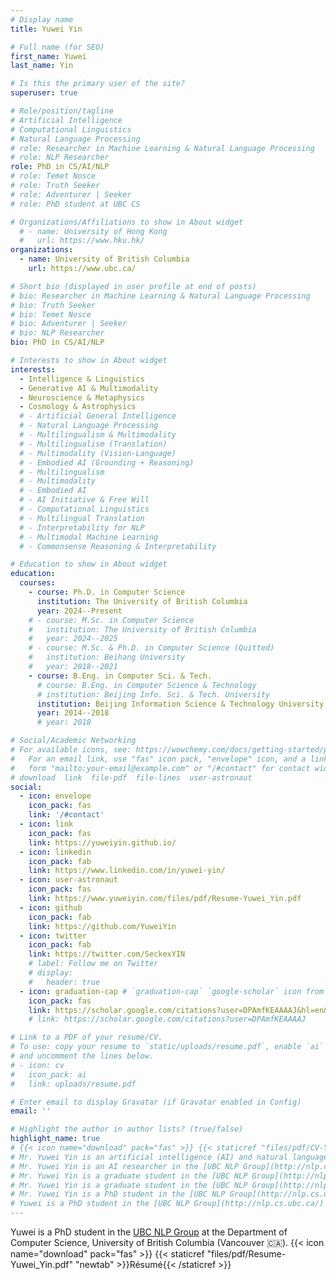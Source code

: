 ```yaml
---
# Display name
title: Yuwei Yin

# Full name (for SEO)
first_name: Yuwei
last_name: Yin

# Is this the primary user of the site?
superuser: true

# Role/position/tagline
# Artificial Intelligence
# Computational Linguistics
# Natural Language Processing
# role: Researcher in Machine Learning & Natural Language Processing
# role: NLP Researcher
role: PhD in CS/AI/NLP
# role: Temet Nosce
# role: Truth Seeker
# role: Adventurer | Seeker
# role: PhD student at UBC CS

# Organizations/Affiliations to show in About widget
  # - name: University of Hong Kong
  #   url: https://www.hku.hk/
organizations:
  - name: University of British Columbia
    url: https://www.ubc.ca/

# Short bio (displayed in user profile at end of posts)
# bio: Researcher in Machine Learning & Natural Language Processing
# bio: Truth Seeker
# bio: Temet Nosce
# bio: Adventurer | Seeker
# bio: NLP Researcher
bio: PhD in CS/AI/NLP

# Interests to show in About widget
interests:
  - Intelligence & Linguistics
  - Generative AI & Multimodality
  - Neuroscience & Metaphysics
  - Cosmology & Astrophysics
  # - Artificial General Intelligence
  # - Natural Language Processing
  # - Multilingualism & Multimodality
  # - Multilingualism (Translation)
  # - Multimodality (Vision-Language)
  # - Embodied AI (Grounding + Reasoning)
  # - Multilingualism
  # - Multimodality
  # - Embodied AI
  # - AI Initiative & Free Will
  # - Computational Linguistics
  # - Multilingual Translation
  # - Interpretability for NLP
  # - Multimodal Machine Learning
  # - Commonsense Reasoning & Interpretability

# Education to show in About widget
education:
  courses:
    - course: Ph.D. in Computer Science
      institution: The University of British Columbia
      year: 2024--Present
    # - course: M.Sc. in Computer Science
    #   institution: The University of British Columbia
    #   year: 2024--2025
    # - course: M.Sc. & Ph.D. in Computer Science (Quitted)
    #   institution: Beihang University
    #   year: 2018--2021
    - course: B.Eng. in Computer Sci. & Tech.
      # course: B.Eng. in Computer Science & Technology
      # institution: Beijing Info. Sci. & Tech. University
      institution: Beijing Information Science & Technology University
      year: 2014--2018
      # year: 2018

# Social/Academic Networking
# For available icons, see: https://wowchemy.com/docs/getting-started/page-builder/#icons
#   For an email link, use "fas" icon pack, "envelope" icon, and a link in the
#   form "mailto:your-email@example.com" or "/#contact" for contact widget.
# download  link  file-pdf  file-lines  user-astronaut
social:
  - icon: envelope
    icon_pack: fas
    link: '/#contact'
  - icon: link
    icon_pack: fas
    link: https://yuweiyin.github.io/
  - icon: linkedin
    icon_pack: fab
    link: https://www.linkedin.com/in/yuwei-yin/
  - icon: user-astronaut
    icon_pack: fas
    link: https://www.yuweiyin.com/files/pdf/Resume-Yuwei_Yin.pdf
  - icon: github
    icon_pack: fab
    link: https://github.com/YuweiYin
  - icon: twitter
    icon_pack: fab
    link: https://twitter.com/SeckexYIN
    # label: Follow me on Twitter
    # display:
    #   header: true
  - icon: graduation-cap # `graduation-cap` `google-scholar` icon from `ai` icon pack
    icon_pack: fas
    link: https://scholar.google.com/citations?user=DPAmfKEAAAAJ&hl=en&sortby=pubdate
    # link: https://scholar.google.com/citations?user=DPAmfKEAAAAJ

# Link to a PDF of your resume/CV.
# To use: copy your resume to `static/uploads/resume.pdf`, enable `ai` icons in `params.yaml`,
# and uncomment the lines below.
# - icon: cv
#   icon_pack: ai
#   link: uploads/resume.pdf

# Enter email to display Gravatar (if Gravatar enabled in Config)
email: ''

# Highlight the author in author lists? (true/false)
highlight_name: true
# {{< icon name="download" pack="fas" >}} {{< staticref "files/pdf/CV-Yuwei_Yin.pdf" "newtab" >}}Curriculum Vitae / Résumé{{< /staticref >}} {{< staticref "files/pdf/CV-Yuwei_Yin-ZH.pdf" "newtab" >}}Chinese CV{{< /staticref >}}
# Mr. Yuwei Yin is an artificial intelligence (AI) and natural language processing (NLP) researcher in the [UBC NLP Group](http://nlp.cs.ubc.ca/) at the Department of Computer Science, Faculty of Science, University of British Columbia. Currently, his research interest is natural language processing on multilingualism (translation) and multimodality (grounding & embodied AI). His long-term goal is to build a versatile instant translator of all languages and modalities for breaking language barriers, facilitating communication, and rebuilding the Tower of Babel--gathering the intelligence of us all to achieve something supreme. He is also fascinated with the preliminary idea of free-will programming in order to advance toward artificial general intelligence (AGI). He is glad to discuss these interdisciplinary matters with researchers of various backgrounds. Feel free to reach out. ([MISC](https://yuweiyin.github.io/))
# Mr. Yuwei Yin is an AI researcher in the [UBC NLP Group](http://nlp.cs.ubc.ca/) at the Department of Computer Science, Faculty of Science, University of British Columbia. Currently, his research interest is natural language processing on multilingualism (translation), multimodality (vision-language), and embodied AI (grounding + reasoning). His long-term goal is to empower AI with a brain on par with human intelligence (if it exists). Feel free to reach out. ([MISC](https://yuweiyin.github.io/))
# Mr. Yuwei Yin is a graduate student in the [UBC NLP Group](http://nlp.cs.ubc.ca/) at the Department of Computer Science, Faculty of Science, University of British Columbia. Currently, his research interest is to realize automatic natural language understanding by delving into multilingual (breaking the language barrier), multimodal (exploring the universal representation), and embodied AI (building the world model), focusing on human understanding and language acquisition mechanisms with the help of interdisciplinary clues from linguistics, psychology, cognitive science, neuroscience, biology, and more. His long-term goal is to empower AI with a brain on par with human intelligence (if it exists) and let AI, as a tool or interface, enable people to know human beings better and explore the magnificent universe. Feel free to reach out. ([MISC](https://yuweiyin.github.io/))
# Mr. Yuwei Yin is a graduate student in the [UBC NLP Group](http://nlp.cs.ubc.ca/) at the Department of Computer Science, Faculty of Science, University of British Columbia. Currently, his research interest is to realize automatic natural language understanding by focusing on human cognition and language acquisition mechanisms with the help of interdisciplinary clues from linguistics, psychology, cognitive science, neuroscience, biology, and more. His long-term goal is to empower AI with a brain on par with human intelligence (if it exists) and let AI, as a tool or interface, enable people to know human beings better and explore the magnificent universe. Feel free to reach out. ([MISC](https://yuweiyin.github.io/))
# Mr. Yuwei Yin is a PhD student in the [UBC NLP Group](http://nlp.cs.ubc.ca/) at the Department of Computer Science, Faculty of Science, University of British Columbia (Vancouver, BC, Canada). {{< icon name="link" pack="fas" >}} [MISC](https://yuweiyin.github.io/)
# Yuwei is a PhD student in the [UBC NLP Group](http://nlp.cs.ubc.ca/) at the Department of Computer Science, University of British Columbia (Vancouver, BC, Canada). {{< icon name="link" pack="fas" >}} [MISC](https://yuweiyin.github.io/)
---
```


Yuwei is a PhD student in the [UBC NLP Group](http://nlp.cs.ubc.ca/) at the Department of Computer Science, University of British Columbia (Vancouver :canada:). {{< icon name="download" pack="fas" >}} {{< staticref "files/pdf/Resume-Yuwei_Yin.pdf" "newtab" >}}Résumé{{< /staticref >}}
